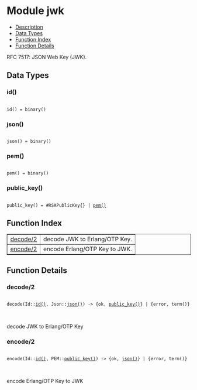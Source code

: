 

# Module jwk #
* [Description](#description)
* [Data Types](#types)
* [Function Index](#index)
* [Function Details](#functions)

RFC 7517: JSON Web Key (JWK).

<a name="types"></a>

## Data Types ##




### <a name="type-id">id()</a> ###


<pre><code>
id() = binary()
</code></pre>




### <a name="type-json">json()</a> ###


<pre><code>
json() = binary()
</code></pre>




### <a name="type-pem">pem()</a> ###


<pre><code>
pem() = binary()
</code></pre>




### <a name="type-public_key">public_key()</a> ###


<pre><code>
public_key() = #RSAPublicKey{} | <a href="#type-pem">pem()</a>
</code></pre>

<a name="index"></a>

## Function Index ##


<table width="100%" border="1" cellspacing="0" cellpadding="2" summary="function index"><tr><td valign="top"><a href="#decode-2">decode/2</a></td><td>decode JWK to Erlang/OTP Key.</td></tr><tr><td valign="top"><a href="#encode-2">encode/2</a></td><td>encode Erlang/OTP Key to JWK.</td></tr></table>


<a name="functions"></a>

## Function Details ##

<a name="decode-2"></a>

### decode/2 ###

<pre><code>
decode(Id::<a href="#type-id">id()</a>, Json::<a href="#type-json">json()</a>) -&gt; {ok, <a href="#type-public_key">public_key()</a>} | {error, term()}
</code></pre>
<br />

decode JWK to Erlang/OTP Key

<a name="encode-2"></a>

### encode/2 ###

<pre><code>
encode(Id::<a href="#type-id">id()</a>, PEM::<a href="#type-public_key">public_key()</a>) -&gt; {ok, <a href="#type-json">json()</a>} | {error, term()}
</code></pre>
<br />

encode Erlang/OTP Key to JWK

